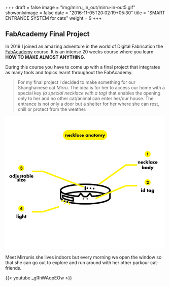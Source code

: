+++
draft = false
image = "img/mirru_in_out/mirru-in-out5.gif"
showonlyimage = false
date = "2016-11-05T20:02:19+05:30"
title = "SMART ENTRANCE SYSTEM for cats"
weight = 9
+++
<!--more-->

## FabAcademy Final Project

In 2019 I joined an amazing adventure in the world of Digital Fabrication the [FabAcademy](https://fabacademy.org/) course. It is an intense 20 weeks course where you learn **HOW TO MAKE ALMOST ANYTHING**. 

During this course you have to come up with a final project that integrates as many tools and topics learnt throughout the FabAcademy. 


>For my final project I decided to make something for our Shanghainese cat *Mirru*.
The idea is for her to access our home with a special key *(a special necklace with a tag)* that enables the opening only to her and no other cat/animal can enter her/our house.
The entrance is not only a door but a shelter for her where she can rest, chill or protect from the weather.

![necklace anatomy](/img/mirru_in_out/necklace_anatomy.png)

Meet Mirrunis she lives indoors but every morning we open the window so that she can go out to explore and run around with her other parkour cat-friends.

{{< youtube _gRhWAqpEOw >}}